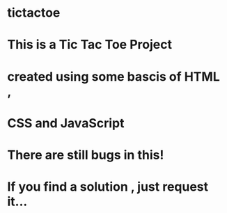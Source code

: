 # tictactoe
# This is a Tic Tac Toe Project
# created using some bascis of HTML ,
# CSS and JavaScript
# 
# There are still bugs in this!
# If you find a solution , just request it...
